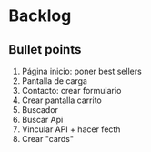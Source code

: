 # Backlog


## Bullet points
1. Página inicio: poner best sellers
2. Pantalla de carga
3. Contacto: crear formulario 
4. Crear pantalla carrito
5. Buscador
6. Buscar Api
7. Vincular API + hacer fecth
8. Crear "cards"
